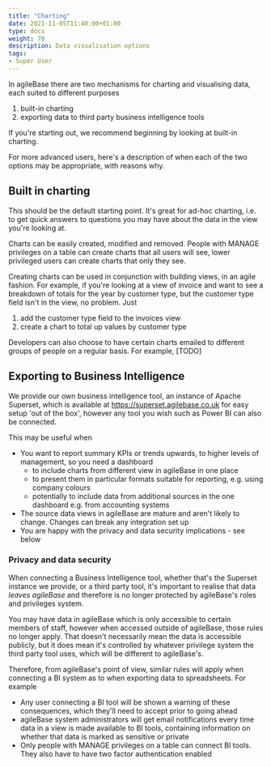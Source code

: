 ```yaml
---
title: "Charting"
date: 2021-11-05T11:40:00+01:00
type: docs
weight: 70
description: Data visualisation options
tags:
- Super User
---
```

In agileBase there are two mechanisms for charting and visualising data, each suited to different purposes
1) built-in charting
2) exporting data to third party business intelligence tools

If you're starting out, we recommend beginning by looking at built-in charting.

For more advanced users, here's a description of when each of the two options may be appropriate, with reasons why.

## Built in charting
This should be the default starting point. It's great for ad-hoc charting, i.e. to get quick answers to questions you may have about the data in the view you're looking at.

Charts can be easily created, modified and removed. People with MANAGE privileges on a table can create charts that all users will see, lower privileged users can create charts that only they see.

Creating charts can be used in conjunction with building views, in an agile fashion. For example, if you're looking at a view of invoice and want to see a breakdown of totals for the year by customer type, but the customer type field isn't in the view, no problem. Just
1) add the customer type field to the invoices view
2) create a chart to total up values by customer type

Developers can also choose to have certain charts emailed to different groups of people on a regular basis. For example, [TODO]

## Exporting to Business Intelligence
We provide our own business intelligence tool, an instance of Apache Superset, which is available at https://superset.agilebase.co.uk for easy setup 'out of the box', however any tool you wish such as Power BI can also be connected.

This may be useful when
* You want to report summary KPIs or trends upwards, to higher levels of management, so you need a dashboard
    * to include charts from different view in agileBase in one place
    * to present them in particular formats suitable for reporting, e.g. using company colours
    * potentially to include data from additional sources in the one dashboard e.g. from accounting systems
* The source data views in agileBase are mature and aren't likely to change. Changes can break any integration set up
* You are happy with the privacy and data security implications - see below

### Privacy and data security
When connecting a Business Intelligence tool, whether that's the Superset instance we provide, or a third party tool, it's important to realise that data *leaves agileBase* and therefore is no longer protected by agileBase's roles and privileges system.

You may have data in agileBase which is only accessible to certain members of staff, however when accessed outside of agileBase, those rules no longer apply. That doesn't necessarily mean the data is accessible publicly, but it does mean it's controlled by whatever privilege system the third party tool uses, which will be different to agileBase's.

Therefore, from agileBase's point of view, similar rules will apply when connecting a BI system as to when exporting data to spreadsheets. For example
* Any user connecting a BI tool will be shown a warning of these consequences, which they'll need to accept prior to going ahead
* agileBase system administrators will get email notifications every time data in a view is made available to BI tools, containing information on whether that data is marked as sensitive or private
* Only people with MANAGE privileges on a table can connect BI tools. They also have to have two factor authentication enabled

